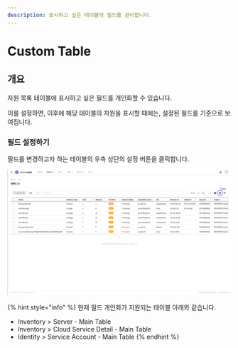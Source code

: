 ```yaml
---
description: 표시하고 싶은 테이블의 필드를 관리합니다.
---
```


# Custom Table

## 개요

자원 목록 테이블에 표시하고 싶은 필드를 개인화할 수 있습니다. 

이를 설정하면, 이후에 해당 테이블의 자원을 표시할 때에는, 설정된 필드를 기준으로 보여집니다.

### 필드 설정하기

필드를 변경하고자 하는 테이블의 우측 상단의 설정 버튼을 클릭합니다. 

![](../.gitbook/assets/01_server_page.png)

{% hint style="info" %}
현재 필드 개인화가 지원되는 테이블 아래와 같습니다.

* Inventory &gt; Server - Main Table
* Inventory &gt; Cloud Service Detail - Main Table 
* Identity &gt; Service Account - Main Table
{% endhint %}


